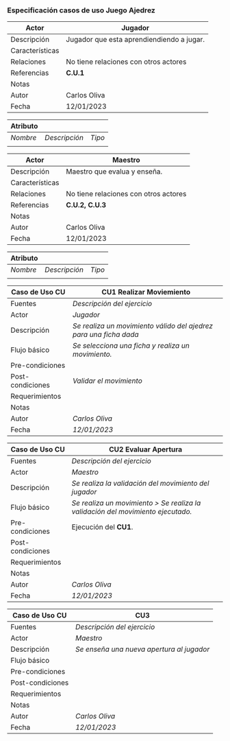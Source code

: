 ###  Especificación casos de uso Juego Ajedrez
|  Actor | Jugador |
|---|---|
| Descripción  | Jugador que esta aprendiendiendo a jugar.  |
| Características  |  |
| Relaciones | No tiene relaciones con otros actores  |
| Referencias | __C.U.1__ |   
|  Notas |   |
| Autor  | Carlos Oliva |
|Fecha | 12/01/2023 |

|  Atributo |||
|---|---|---|
| _Nombre_  | _Descripción_  | _Tipo_ |
| | |


|  Actor | Maestro |
|---|---|
| Descripción  | Maestro que evalua y enseña.  |
| Características  |  |
| Relaciones | No tiene relaciones con otros actores  |
| Referencias | __C.U.2, C.U.3__ |   
|  Notas |   |
| Autor  | Carlos Oliva |
|Fecha | 12/01/2023 |

|  Atributo |||
|---|---|---|
| _Nombre_  | _Descripción_  | _Tipo_ |
| | |

|  Caso de Uso	CU | CU1 Realizar Moviemiento |
  |---|---|
  | Fuentes  | _Descripción del ejercicio_  |
  | Actor  |  _Jugador_ |
  | Descripción | _Se realiza un movimiento válido del ajedrez para una ficha dada_  |
  | Flujo básico | _Se selecciona una ficha y realiza un movimiento._ |
  | Pre-condiciones |  |  
  | Post-condiciones  | _Validar el movimiento_  |  
  |  Requerimientos |   |
  |  Notas |   |
  | Autor  | _Carlos Oliva_ |
  |Fecha | _12/01/2023_ |

|  Caso de Uso CU | CU2 Evaluar Apertura  |
  |---|---|
  | Fuentes  | _Descripción del ejercicio_  |
  | Actor  |  _Maestro_ |
  | Descripción | _Se realiza la validación del movimiento del jugador_  |
  | Flujo básico | _Se realiza un movimiento > Se realiza la validación del movimiento ejecutado._ |
  | Pre-condiciones | Ejecución del __CU1__. |  
  | Post-condiciones  |   |  
  |  Requerimientos |   |
  |  Notas |   |
  | Autor  | _Carlos Oliva_ |
  |Fecha | _12/01/2023_ |

|  Caso de Uso CU | CU3  |
  |---|---|
  | Fuentes  | _Descripción del ejercicio_  |
  | Actor  |  _Maestro_ |
  | Descripción | _Se enseña una nueva apertura al jugador_  |
  | Flujo básico |  |
  | Pre-condiciones |  |  
  | Post-condiciones  |   |  
  |  Requerimientos |   |
  |  Notas |   |
  | Autor  | _Carlos Oliva_ |
  |Fecha | _12/01/2023_ |